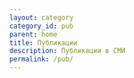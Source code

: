 ```yaml
---
layout: category
category_id: pub
parent: home
title: Публикации
description: Публикации в СМИ
permalink: /pub/
---
```

